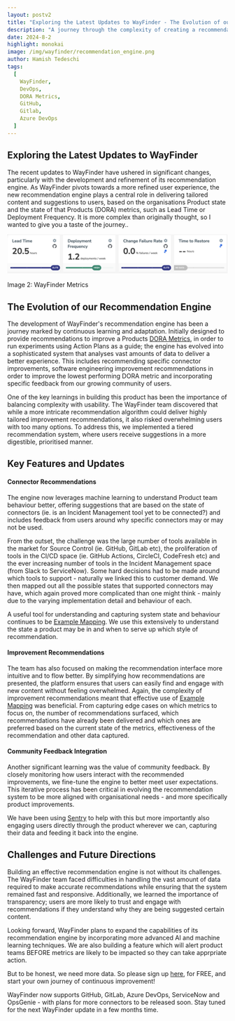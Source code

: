 ```yaml
---
layout: postv2
title: "Exploring the Latest Updates to WayFinder - The Evolution of our Recommendation Engine"
description: "A journey through the complexity of creating a recommendation engine for software develeopment performance"
date: 2024-8-2
highlight: monokai
image: /img/wayfinder/recommendation_engine.png
author: Hamish Tedeschi
tags:
  [
    WayFinder,
    DevOps,
    DORA Metrics,
    GitHub,
    Gitlab,
    Azure DevOps
  ]
---
```


## Exploring the Latest Updates to WayFinder

The recent updates to WayFinder have ushered in significant changes, particularly with the development and refinement of its recommendation engine. As WayFinder pivots towards a more refined user experience, the new recommendation engine plays a central role in delivering tailored content and suggestions to users, based on the organisations Product state and the state of that Products (DORA) metrics, such as Lead Time or Deployment Frequency. It is more complex than originally thought, so I wanted to give you a taste of the journey..

<div ><img src="/img/wayfinder/dora_metrics.png"/><p>Image 2: WayFinder Metrics</p></div>



## The Evolution of our Recommendation Engine

The development of WayFinder's recommendation engine has been a journey marked by continuous learning and adaptation. Initially designed to provide recommendations to improve a Products <a href="https://dora.dev/">DORA Metrics</a>, in order to run experiments using Action Plans as a guide; the engine has evolved into a sophisticated system that analyses vast amounts of data to deliver a better experience. This includes recommending specific connector improvements, software engineering improvement recommendations in order to improve the lowest performing DORA metric and incorporating specific feedback from our growing community of users.

One of the key learnings in building this product has been the importance of balancing complexity with usability. The WayFinder team discovered that while a more intricate recommendation algorithm could deliver highly tailored improvement recommendations, it also risked overwhelming users with too many options. To address this, we implemented a tiered recommendation system, where users receive suggestions in a more digestible, prioritised manner.

## Key Features and Updates

#### Connector Recommendations
The engine now leverages machine learning to understand Product team behaviour better, offering suggestions that are based on the state of connectors (ie. is an Incident Management tool yet to be connected?) and includes feedback from users around why specific connectors may or may not be used.

From the outset, the challenge was the large number of tools available in the market for Source Control (ie. GitHub, GitLab etc), the proliferation of tools in the CI/CD space (ie. GitHub Actions, CircleCI, CodeFresh etc) and the ever increasing number of tools in the Incident Management space (from Slack to ServiceNow). Some hard decisions had to be made around which tools to support - naturally we linked this to customer demand. We then mapped out all the possible states that supported connectors may have, which again proved more complicated than one might think - mainly due to the varying implementation detail and behaviour of each. 

A useful tool for understanding and capturing system state and behaviour continues to be <a href="https://blog.mechanicalrock.io/2023/03/21/example-mapping-in-practice">Example Mapping</a>. We use this extensively to understand the state a product may be in and when to serve up which style of recommendation. 

#### Improvement Recommendations
The team has also focused on making the recommendation interface more intuitive and to flow better. By simplifying how recommendations are presented, the platform ensures that users can easily find and engage with new content without feeling overwhelmed. Again, the complexity of improvement recommendations meant that effective use of <a href="https://blog.mechanicalrock.io/2023/03/21/example-mapping-in-practice">Example Mapping</a> was beneficial. From capturing edge cases on which metrics to focus on, the number of recommendations surfaced, which recommendations have already been delivered and which ones are preferred based on the current state of the metrics, effectiveness of the recommendation and other data captured. 

#### Community Feedback Integration
Another significant learning was the value of community feedback. By closely monitoring how users interact with the recommended improvements, we fine-tune the engine to better meet user expectations. This iterative process has been critical in evolving the recommendation system to be more aligned with organisational needs - and more specifically product improvements. 

We have been using <a href="https://sentry.io/welcome/">Sentry</a> to help with this but more importantly also engaging users directly through the product wherever we can, capturing their data and feeding it back into the engine.

## Challenges and Future Directions

Building an effective recommendation engine is not without its challenges. The WayFinder team faced difficulties in handling the vast amount of data required to make accurate recommendations while ensuring that the system remained fast and responsive. Additionally, we learned the importance of transparency; users are more likely to trust and engage with recommendations if they understand why they are being suggested certain content.

Looking forward, WayFinder plans to expand the capabilities of its recommendation engine by incorporating more advanced AI and machine learning techniques. We are also building a feature which will alert product teams BEFORE metrics are likely to be impacted so they can take apprpriate action. 

But to be honest, we need more data. So please sign up <a href="https://app.wayfinder.ninja/signup">here</a>, for FREE, and start your own journey of continuous improvement!

WayFinder now supports GitHub, GitLab, Azure DevOps, ServiceNow and OpsGenie - with plans for more connectors to be released soon. Stay tuned for the next WayFinder update in a few months time.